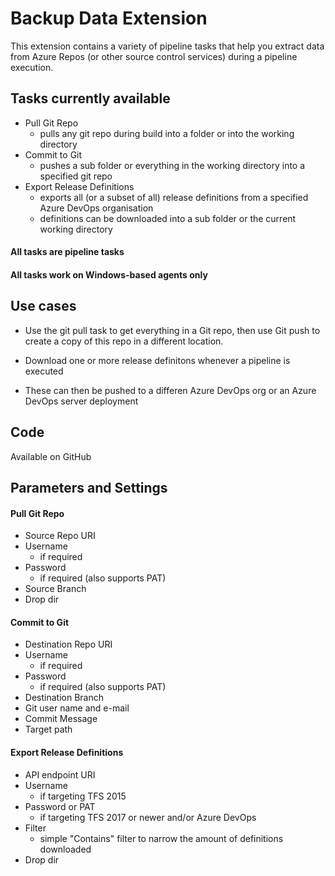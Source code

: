 # Backup Data Extension
This extension contains a variety of pipeline tasks that help you extract data from Azure Repos (or other source control services) during a pipeline execution.

## Tasks currently available

- Pull Git Repo
  - pulls any git repo during build into a folder or into the working directory
- Commit to Git
  - pushes a sub folder or everything in the working directory into a specified git repo
- Export Release Definitions
  - exports all (or a subset of all) release definitions from a specified Azure DevOps organisation
  - definitions can be downloaded into a sub folder or the current working directory

#### All tasks are pipeline tasks
#### All tasks work on Windows-based agents only

## Use cases

- Use the git pull task to get everything in a Git repo, then use Git push to create a copy of this repo in a different location. 

- Download one or more release definitons whenever a pipeline is executed
- These can then be pushed to a differen Azure DevOps org or an Azure DevOps server deployment

## Code

Available on GitHub

## Parameters and Settings


#### Pull Git Repo

- Source Repo URI
- Username 
  - if required
- Password 
  - if required (also supports PAT)
- Source Branch 
- Drop dir

#### Commit to Git

- Destination Repo URI
- Username 
  - if required
- Password 
  - if required (also supports PAT)
- Destination Branch
- Git user name and e-mail 
- Commit Message 
- Target path

#### Export Release Definitions

- API endpoint URI
- Username 
  - if targeting TFS 2015
- Password or PAT 
  - if targeting TFS 2017 or newer and/or Azure DevOps 
- Filter
  - simple "Contains" filter to narrow the amount of definitions downloaded
- Drop dir
